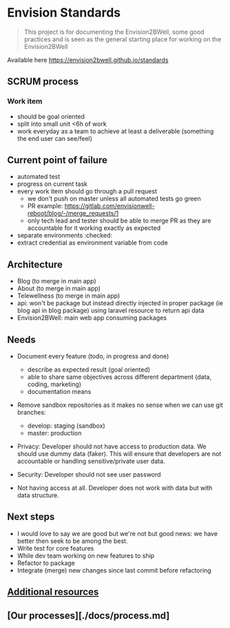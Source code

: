 # Envision Standards
> This project is for documenting the Envision2BWell, some good practices and is seen as the general starting place for working on the Envision2BWell

Available here https://envision2bwell.github.io/standards

## SCRUM process
### Work item
- should be goal oriented
- split into small unit <6h of work
- work everyday as a team to achieve at least a deliverable (something the end user can see/feel)


## Current point of failure
- automated test
- progress on current task
- every work item should go through a pull request
  * we don't push on master unless all automated tests go green
  * PR example: https://gitlab.com/envisionwell-reboot/blog/-/merge_requests/1
  * only tech lead and tester should be able to merge PR as they are accountable for it working exactly as expected
- separate environments :checked:
- extract credential as environment variable from code

## Architecture
- Blog (to merge in main app)
- About (to merge in main app)
- Telewellness (to merge in main app)
- api: won't be package but instead directly injected in proper package (ie blog api in blog package) using laravel resource to return api data
- Envision2BWell: main web app consuming packages

## Needs
- Document every feature (todo, in progress and done)
  * describe as expected result (goal oriented)
  * able to share same objectives across different department (data, coding, marketing)
  * documentation means
- Remove sandbox repositories as it makes no sense when we can use git branches:
  * develop: staging (sandbox)
  * master: production

- Privacy: Developer should not have access to production data. We should use dummy data (faker).
This will ensure that developers are not accountable or handling sensitive/private user data.
- Security: Developer should not see user password
- Not having access at all. Developer does not work with data but with data structure.


## Next steps
- I would love to say we are good but we're not but good news: we have better then seek to be among the best. 
- Write test for core features
- While dev team working on new features to ship
- Refactor to package
- Integrate (merge) new changes since last commit before refactoring

## [Additional resources](./docs)

## [Our processes][./docs/process.md]

